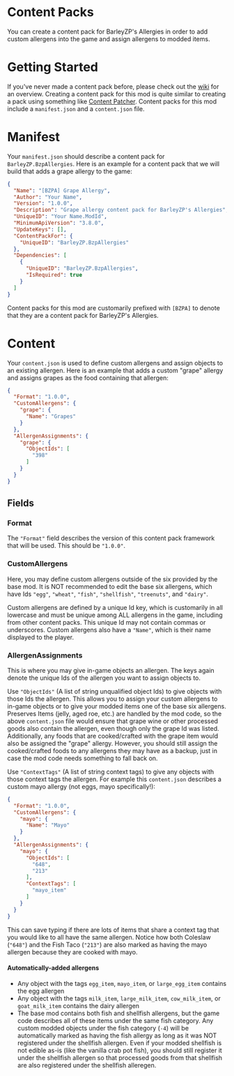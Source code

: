 # Content Packs

You can create a content pack for BarleyZP's Allergies in order to add custom allergens into the game and assign allergens to modded items.

# Getting Started

If you've never made a content pack before, please check out the [wiki](https://stardewvalleywiki.com/Modding:Content_packs) for an overview. Creating a content pack for this mod is quite similar to creating a pack using something like [Content Patcher](https://www.nexusmods.com/stardewvalley/mods/1915). Content packs for this mod include a `manifest.json` and a `content.json` file.

# Manifest

Your `manifest.json` should describe a content pack for `BarleyZP.BzpAllergies`. Here is an example for a content pack that we will build that adds a grape allergy to the game:

```json
{
  "Name": "[BZPA] Grape Allergy",
  "Author": "Your Name",
  "Version": "1.0.0",
  "Description": "Grape allergy content pack for BarleyZP's Allergies",
  "UniqueID": "Your Name.ModId",
  "MinimumApiVersion": "3.8.0",
  "UpdateKeys": [],
  "ContentPackFor": {
    "UniqueID": "BarleyZP.BzpAllergies"
  },
  "Dependencies": [
    {
      "UniqueID": "BarleyZP.BzpAllergies",
      "IsRequired": true
    }
  ]
}
```

Content packs for this mod are customarily prefixed with `[BZPA]` to denote that they are a content pack for BarleyZP's Allergies.

# Content

Your `content.json` is used to define custom allergens and assign objects to an existing allergen. Here is an example that adds a custom "grape" allergy and assigns grapes as the food containing that allergen:

```json
{
  "Format": "1.0.0",
  "CustomAllergens": {
    "grape": {
      "Name": "Grapes"
    }
  },
  "AllergenAssignments": {
    "grape": {
      "ObjectIds": [
        "398"
      ]
    }
  }
}
```

## Fields

### Format

The `"Format"` field describes the version of this content pack framework that will be used. This should be `"1.0.0"`.

### CustomAllergens

Here, you may define custom allergens outside of the six provided by the base mod. It is NOT recommended to edit the base six allergens, which have Ids `"egg"`, `"wheat"`, `"fish"`, `"shellfish"`, `"treenuts"`, and `"dairy"`.

Custom allergens are defined by a unique Id key, which is customarily in all lowercase and must be unique among ALL allergens in the game, including from other content packs. This unique Id may not contain commas or underscores. Custom allergens also have a `"Name"`, which is their name displayed to the player.

### AllergenAssignments

This is where you may give in-game objects an allergen. The keys again denote the unique Ids of the allergen you want to assign objects to.

Use `"ObjectIds"` (A list of string unqualified object Ids) to give objects with those Ids the allergen. This allows you to assign your custom allergens to in-game objects or to give your modded items one of the base six allergens. Preserves Items (jelly, aged roe, etc.) are handled by the mod code, so the above `content.json` file would ensure that grape wine or other processed goods also contain the allergen, even though only the grape Id was listed. Additionally, any foods that are cooked/crafted with the grape item would also be assigned the "grape" allergy. However, you should still assign the cooked/crafted foods to any allergens they may have as a backup, just in case the mod code needs something to fall back on.

Use `"ContextTags"` (A list of string context tags) to give any objects with those context tags the allergen. For example this `content.json` describes a custom mayo allergy (not eggs, mayo specifically!):

```json
{
  "Format": "1.0.0",
  "CustomAllergens": {
    "mayo": {
      "Name": "Mayo"
    }
  },
  "AllergenAssignments": {
    "mayo": {
      "ObjectIds": [
        "648",
        "213"
      ],
      "ContextTags": [
        "mayo_item"
      ]
    }
  }
}
```

This can save typing if there are lots of items that share a context tag that you would like to all have the same allergen. Notice how both Coleslaw (`"648"`) and the Fish Taco (`"213"`) are also marked as having the mayo allergen because they are cooked with mayo.

#### Automatically-added allergens

- Any object with the tags `egg_item`, `mayo_item`, or `large_egg_item` contains the egg allergen
- Any object with the tags `milk_item`, `large_milk_item`, `cow_milk_item`, or `goat_milk_item` contains the dairy allergen
- The base mod contains both fish and shellfish allergens, but the game code describes all of these items under the same fish category. Any custom modded objects under the fish category (`-4`) will be automatically marked as having the fish allergy as long as it was NOT registered under the shellfish allergen. Even if your modded shellfish is not edible as-is (like the vanilla crab pot fish), you should still register it under the shellfish allergen so that processed goods from that shellfish are also registered under the shellfish alleregen.
